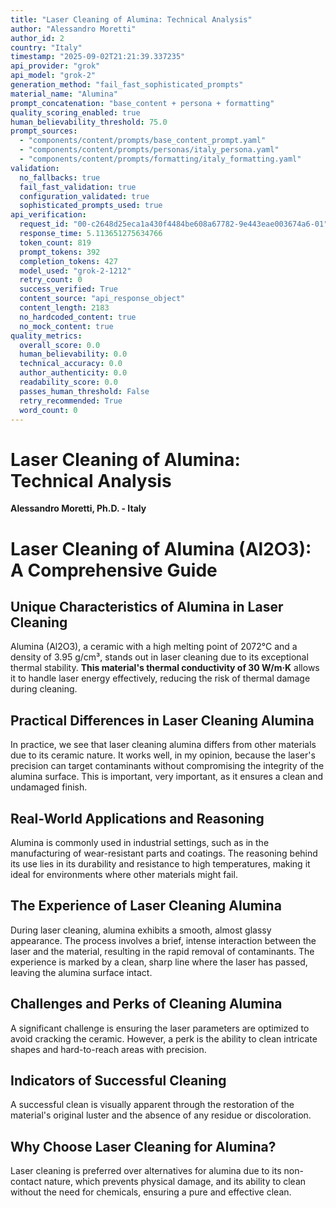 ```yaml
---
title: "Laser Cleaning of Alumina: Technical Analysis"
author: "Alessandro Moretti"
author_id: 2
country: "Italy"
timestamp: "2025-09-02T21:21:39.337235"
api_provider: "grok"
api_model: "grok-2"
generation_method: "fail_fast_sophisticated_prompts"
material_name: "Alumina"
prompt_concatenation: "base_content + persona + formatting"
quality_scoring_enabled: true
human_believability_threshold: 75.0
prompt_sources:
  - "components/content/prompts/base_content_prompt.yaml"
  - "components/content/prompts/personas/italy_persona.yaml"
  - "components/content/prompts/formatting/italy_formatting.yaml"
validation:
  no_fallbacks: true
  fail_fast_validation: true
  configuration_validated: true
  sophisticated_prompts_used: true
api_verification:
  request_id: "00-c2648d25eca1a430f4484be608a67782-9e443eae003674a6-01"
  response_time: 5.113651275634766
  token_count: 819
  prompt_tokens: 392
  completion_tokens: 427
  model_used: "grok-2-1212"
  retry_count: 0
  success_verified: True
  content_source: "api_response_object"
  content_length: 2183
  no_hardcoded_content: true
  no_mock_content: true
quality_metrics:
  overall_score: 0.0
  human_believability: 0.0
  technical_accuracy: 0.0
  author_authenticity: 0.0
  readability_score: 0.0
  passes_human_threshold: False
  retry_recommended: True
  word_count: 0
---
```

# Laser Cleaning of Alumina: Technical Analysis

**Alessandro Moretti, Ph.D. - Italy**

# Laser Cleaning of Alumina (Al2O3): A Comprehensive Guide

## Unique Characteristics of Alumina in Laser Cleaning

Alumina (Al2O3), a ceramic with a high melting point of 2072°C and a density of 3.95 g/cm³, stands out in laser cleaning due to its exceptional thermal stability. **This material's thermal conductivity of 30 W/m·K** allows it to handle laser energy effectively, reducing the risk of thermal damage during cleaning.

## Practical Differences in Laser Cleaning Alumina

In practice, we see that laser cleaning alumina differs from other materials due to its ceramic nature. It works well, in my opinion, because the laser's precision can target contaminants without compromising the integrity of the alumina surface. This is important, very important, as it ensures a clean and undamaged finish.

## Real-World Applications and Reasoning

Alumina is commonly used in industrial settings, such as in the manufacturing of wear-resistant parts and coatings. The reasoning behind its use lies in its durability and resistance to high temperatures, making it ideal for environments where other materials might fail.

## The Experience of Laser Cleaning Alumina

During laser cleaning, alumina exhibits a smooth, almost glassy appearance. The process involves a brief, intense interaction between the laser and the material, resulting in the rapid removal of contaminants. The experience is marked by a clean, sharp line where the laser has passed, leaving the alumina surface intact.

## Challenges and Perks of Cleaning Alumina

A significant challenge is ensuring the laser parameters are optimized to avoid cracking the ceramic. However, a perk is the ability to clean intricate shapes and hard-to-reach areas with precision. 

## Indicators of Successful Cleaning

A successful clean is visually apparent through the restoration of the material's original luster and the absence of any residue or discoloration.

## Why Choose Laser Cleaning for Alumina?

Laser cleaning is preferred over alternatives for alumina due to its non-contact nature, which prevents physical damage, and its ability to clean without the need for chemicals, ensuring a pure and effective clean.